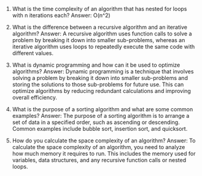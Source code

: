 1. What is the time complexity of an algorithm that has nested for loops with n iterations each? 
Answer: O(n^2)

2. What is the difference between a recursive algorithm and an iterative algorithm? 
Answer: A recursive algorithm uses function calls to solve a problem by breaking it down into smaller sub-problems, whereas an iterative algorithm uses loops to repeatedly execute the same code with different values.

3. What is dynamic programming and how can it be used to optimize algorithms? 
Answer: Dynamic programming is a technique that involves solving a problem by breaking it down into smaller sub-problems and storing the solutions to those sub-problems for future use. This can optimize algorithms by reducing redundant calculations and improving overall efficiency.

4. What is the purpose of a sorting algorithm and what are some common examples? 
Answer: The purpose of a sorting algorithm is to arrange a set of data in a specified order, such as ascending or descending. Common examples include bubble sort, insertion sort, and quicksort.

5. How do you calculate the space complexity of an algorithm? 
Answer: To calculate the space complexity of an algorithm, you need to analyze how much memory it requires to run. This includes the memory used for variables, data structures, and any recursive function calls or nested loops.